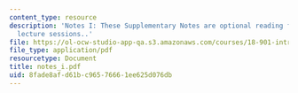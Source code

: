 ```yaml
---
content_type: resource
description: 'Notes I: These Supplementary Notes are optional reading for the corresponding
  lecture sessions..'
file: https://ol-ocw-studio-app-qa.s3.amazonaws.com/courses/18-901-introduction-to-topology-fall-2004/8fade8afd61bc96576661ee625d076db_notes_i.pdf
file_type: application/pdf
resourcetype: Document
title: notes_i.pdf
uid: 8fade8af-d61b-c965-7666-1ee625d076db
---
```

